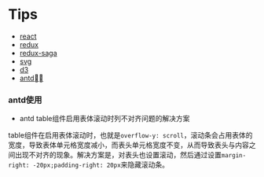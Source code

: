 # Tips
- <a href="#1">react</a>
- <a href="#1">redux</a>
- <a href="#1">redux-saga</a>
- <a href="#1">svg</a>
- <a href="#1">d3</a>
- <a href="#antd">antd</a>
### <a name="antd">antd使用</a>
- antd table组件启用表体滚动时列不对齐问题的解决方案

table组件在启用表体滚动时，也就是```overflow-y: scroll```，滚动条会占用表体的宽度，导致表体单元格宽度减小，而表头单元格宽度不变，从而导致表头与内容之间出现不对齐的现象。解决方案是，对表头也设置滚动，然后通过设置```margin-right: -20px;padding-right: 20px```来隐藏滚动条。